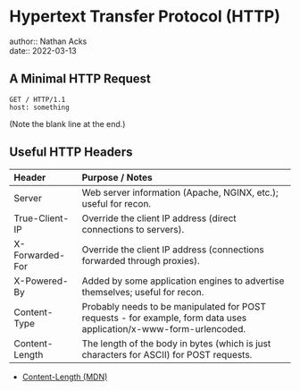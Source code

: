 # Hypertext Transfer Protocol (HTTP)

author:: Nathan Acks  
date:: 2022-03-13

## A Minimal HTTP Request

```http
GET / HTTP/1.1
host: something

```

(Note the blank line at the end.)

## Useful HTTP Headers

| Header          | Purpose / Notes                                                                                                     |
|:--------------- |:------------------------------------------------------------------------------------------------------------------- |
| Server          | Web server information (Apache, NGINX, etc.); useful for recon.                                                     |
| True-Client-IP  | Override the client IP address (direct connections to servers).                                                     |
| X-Forwarded-For | Override the client IP address (connections forwarded through proxies).                                             |
| X-Powered-By    | Added by some application engines to advertise themselves; useful for recon.                                        |
| Content-Type    | Probably needs to be manipulated for POST requests - for example, form data uses application/x-www-form-urlencoded. |
| Content-Length  | The length of the body in bytes (which is just characters for ASCII) for POST requests.                             |

* [Content-Length (MDN)](https://developer.mozilla.org/docs/Web/HTTP/Headers/Content-Length)

